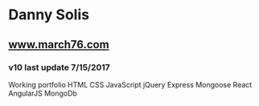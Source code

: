 # Danny Solis
## www.march76.com
### v10 last update 7/15/2017
Working portfolio
HTML
CSS
JavaScript
jQuery
Express
Mongoose
React
AngularJS
MongoDb
